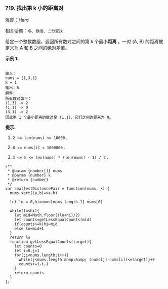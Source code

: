 ### 719. 找出第 k 小的距离对

难度：Hard

相关话题：`堆`、`数组`、`二分查找`

给定一个整数数组，返回所有数对之间的第 k 个最小**距离** 。一对 (A, B) 的距离被定义为 A 和 B 之间的绝对差值。



**示例 1:** 



```

输入：
nums = [1,3,1]
k = 1
输出：0 
解释：
所有数对如下：
(1,3) -> 2
(1,1) -> 0
(3,1) -> 2
因此第 1 个最小距离的数对是 (1,1)，它们之间的距离为 0。
```


**提示:** 




1.  `2 <= len(nums) <= 10000` .

2.  `0 <= nums[i] < 1000000` .

3.  `1 <= k <= len(nums) * (len(nums) - 1) / 2` .




```
/**
 * @param {number[]} nums
 * @param {number} k
 * @return {number}
 */
var smallestDistancePair = function(nums, k) {
  nums.sort((a,b)=>a-b)

  let lo = 0,hi=nums[nums.length-1]-nums[0]

  while(lo<hi){
    let mid=Math.floor((lo+hi)/2)
    let counts=getLessEqualCounts(mid)
    if(counts>=k)hi=mid
    else lo=mid+1
  }
  return lo
  function getLessEqualCounts(target){
    let counts=0
    let i=0,j=1
    for(;i<nums.length;i++){
      while(j<nums.length &amp;&amp; (nums[j]-nums[i])<=target)j++
      counts+=j-i-1
    }
    return counts
  }
};
```

